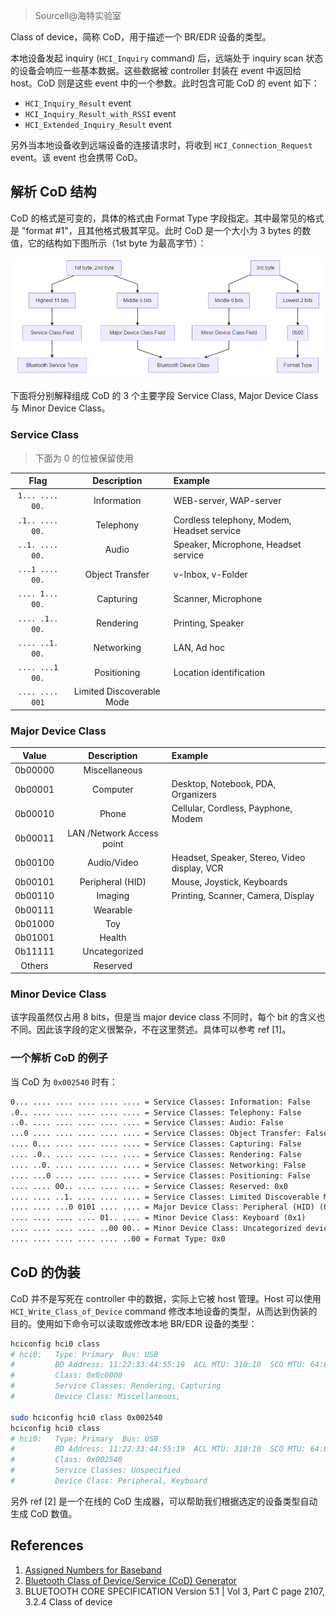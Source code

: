 > Sourcell@海特实验室

Class of device，简称 CoD，用于描述一个 BR/EDR 设备的类型。

本地设备发起 inquiry (`HCI_Inquiry` command) 后，远端处于 inquiry scan 状态的设备会响应一些基本数据。这些数据被 controller 封装在 event 中返回给 host。CoD 则是这些 event 中的一个参数。此时包含可能 CoD 的 event 如下：

* `HCI_Inquiry_Result` event
* `HCI_Inquiry_Result_with_RSSI` event
* `HCI_Extended_Inquiry_Result` event

另外当本地设备收到远端设备的连接请求时，将收到 `HCI_Connection_Request` event。该 event 也会携带 CoD。

## 解析 CoD 结构

CoD 的格式是可变的，具体的格式由 Format Type 字段指定。其中最常见的格式是 "format #1"，且其他格式极其罕见。此时 CoD 是一个大小为 3 bytes 的数值，它的结构如下图所示（1st byte 为最高字节）：

![](./img/pic1.png)


下面将分别解释组成 CoD 的 3 个主要字段 Service Class, Major Device Class 与 Minor Device Class。

### Service Class

> 下面为 0 的位被保留使用

|      Flag       |        Description        | Example                                    |
| :-------------: | :-----------------------: | :----------------------------------------- |
| `1... .... 00.` |        Information        | WEB-server, WAP-server                     |
| `.1.. .... 00.` |         Telephony         | Cordless telephony, Modem, Headset service |
| `..1. .... 00.` |           Audio           | Speaker, Microphone, Headset service       |
| `...1 .... 00.` |      Object Transfer      | v-Inbox, v-Folder                          |
| `.... 1... 00.` |         Capturing         | Scanner, Microphone                        |
| `.... .1.. 00.` |         Rendering         | Printing, Speaker                          |
| `.... ..1. 00.` |        Networking         | LAN, Ad hoc                                |
| `.... ...1 00.` |        Positioning        | Location identification                    |
| `.... .... 001` | Limited Discoverable Mode |                                            |

### Major Device Class

|  Value  |        Description        | Example                                      |
| :-----: | :-----------------------: | :------------------------------------------- |
| 0b00000 |       Miscellaneous       |                                              |
| 0b00001 |         Computer          | Desktop, Notebook, PDA, Organizers           |
| 0b00010 |           Phone           | Cellular, Cordless, Payphone, Modem          |
| 0b00011 | LAN /Network Access point |                                              |
| 0b00100 |        Audio/Video        | Headset, Speaker, Stereo, Video display, VCR |
| 0b00101 |     Peripheral (HID)      | Mouse, Joystick, Keyboards                   |
| 0b00110 |          Imaging          | Printing, Scanner, Camera, Display           |
| 0b00111 |         Wearable          |                                              |
| 0b01000 |            Toy            |                                              |
| 0b01001 |          Health           |                                              |
| 0b11111 |       Uncategorized       |                                              |
| Others  |         Reserved          |                                              |

### Minor Device Class

该字段虽然仅占用 8 bits，但是当 major device class 不同时，每个 bit 的含义也不同。因此该字段的定义很繁杂，不在这里赘述。具体可以参考 ref [1]。

### 一个解析 CoD 的例子

当 CoD 为 `0x002540` 时有：

```txt
0... .... .... .... .... .... = Service Classes: Information: False
.0.. .... .... .... .... .... = Service Classes: Telephony: False
..0. .... .... .... .... .... = Service Classes: Audio: False
...0 .... .... .... .... .... = Service Classes: Object Transfer: False
.... 0... .... .... .... .... = Service Classes: Capturing: False
.... .0.. .... .... .... .... = Service Classes: Rendering: False
.... ..0. .... .... .... .... = Service Classes: Networking: False
.... ...0 .... .... .... .... = Service Classes: Positioning: False
.... .... 00.. .... .... .... = Service Classes: Reserved: 0x0
.... .... ..1. .... .... .... = Service Classes: Limited Discoverable Mode: True
.... .... ...0 0101 .... .... = Major Device Class: Peripheral (HID) (0x05)
.... .... .... .... 01.. .... = Minor Device Class: Keyboard (0x1)
.... .... .... .... ..00 00.. = Minor Device Class: Uncategorized device (0x0)
.... .... .... .... .... ..00 = Format Type: 0x0
```

## CoD 的伪装

CoD 并不是写死在 controller 中的数据，实际上它被 host 管理。Host 可以使用 `HCI_Write_Class_of_Device` command 修改本地设备的类型，从而达到伪装的目的。使用如下命令可以读取或修改本地 BR/EDR 设备的类型：

```sh
hciconfig hci0 class
# hci0:   Type: Primary  Bus: USB
#         BD Address: 11:22:33:44:55:19  ACL MTU: 310:10  SCO MTU: 64:8
#         Class: 0x0c0000
#         Service Classes: Rendering, Capturing
#         Device Class: Miscellaneous,

sudo hciconfig hci0 class 0x002540
hciconfig hci0 class
# hci0:   Type: Primary  Bus: USB
#         BD Address: 11:22:33:44:55:19  ACL MTU: 310:10  SCO MTU: 64:8
#         Class: 0x002540
#         Service Classes: Unspecified
#         Device Class: Peripheral, Keyboard
```

另外 ref [2] 是一个在线的 CoD 生成器，可以帮助我们根据选定的设备类型自动生成 CoD 数值。

## References

1. [Assigned Numbers for Baseband](https://www.bluetooth.com/specifications/assigned-numbers/baseband/)
2. [Bluetooth Class of Device/Service (CoD) Generator](http://bluetooth-pentest.narod.ru/software/bluetooth_class_of_device-service_generator.html)
3. BLUETOOTH CORE SPECIFICATION Version 5.1 | Vol 3, Part C page 2107, 3.2.4 Class of device


